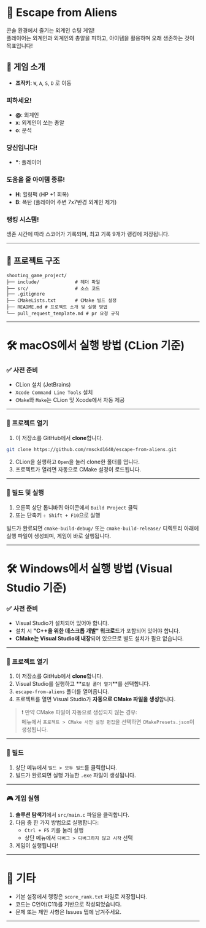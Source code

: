 # 👾 Escape from Aliens

콘솔 환경에서 즐기는 외계인 슈팅 게임!  
플레이어는 외계인과 외계인의 총알을 피하고, 아이템을 활용하며 오래 생존하는 것이 목표입니다!

## 🧩 게임 소개

- **조작키**: `W`, `A`, `S`, `D` 로 이동

### 피하세요!
- **@**: 외계인
- **x**: 외계인이 쏘는 총알
- **o**: 운석
### 당신입니다!
- **\***: 플레이어
### 도움을 줄 아이템 종류!
- **H**: 힐링팩 (HP +1 회복)
- **B**: 폭탄 (플레이어 주변 7x7반경 외계인 제거)
### 랭킹 시스템!
생존 시간에 따라 스코어가 기록되며, 최고 기록 9개가 랭킹에 저장됩니다.


---

## 🧰 프로젝트 구조

```
shooting_game_project/
├── include/             # 헤더 파일
├── src/                 # 소스 코드
├── .gitignore
├── CMakeLists.txt       # CMake 빌드 설정
├── README.md # 프로젝트 소개 및 실행 방법
└── pull_request_template.md # pr 요청 규칙
```

---

# 🛠️ macOS에서 실행 방법 (CLion 기준)

### ✅ 사전 준비

- CLion 설치 (JetBrains)
- `Xcode Command Line Tools` 설치
- `CMake`와 `Make`는 CLion 및 Xcode에서 자동 제공

---

### 📂 프로젝트 열기

1. 이 저장소를 GitHub에서 **clone**합니다.

```bash
git clone https://github.com/rmsckd1640/escape-from-aliens.git
```

2. CLion을 실행하고 `Open`을 눌러 clone한 폴더를 엽니다.  
3. 프로젝트가 열리면 자동으로 CMake 설정이 로드됩니다.

---

### 🧱 빌드 및 실행

1. 오른쪽 상단 톱니바퀴 아이콘에서 `Build Project` 클릭  
2. 또는 단축키 `⇧ Shift + F10`으로 실행  

빌드가 완료되면 `cmake-build-debug/` 또는 `cmake-build-release/` 디렉토리 아래에 실행 파일이 생성되며, 게임이 바로 실행됩니다.

---

# 🛠️ Windows에서 실행 방법 (Visual Studio 기준)

### ✅ 사전 준비

- Visual Studio가 설치되어 있어야 합니다.
- 설치 시 **"C++을 위한 데스크톱 개발" 워크로드**가 포함되어 있어야 합니다.
- **CMake는 Visual Studio에 내장**되어 있으므로 별도 설치가 필요 없습니다.

---

### 📂 프로젝트 열기

1. 이 저장소를 GitHub에서 **clone**합니다.
2. Visual Studio를 실행하고 **`로컬 폴더 열기`**를 선택합니다.
3. `escape-from-aliens` 폴더를 열어줍니다.
4. 프로젝트를 열면 Visual Studio가 **자동으로 CMake 파일을 생성**합니다.

> ❗ 만약 CMake 파일이 자동으로 생성되지 않는 경우:  
> 메뉴에서 `프로젝트 > CMake 사전 설정 편집`을 선택하면 `CMakePresets.json`이 생성됩니다.

---

### 🧱 빌드

1. 상단 메뉴에서 `빌드 > 모두 빌드`를 클릭합니다.
2. 빌드가 완료되면 실행 가능한 `.exe` 파일이 생성됩니다.

---

### 🎮 게임 실행

1. **솔루션 탐색기**에서 `src/main.c` 파일을 클릭합니다.
2. 다음 중 한 가지 방법으로 실행합니다:
   - `Ctrl + F5` 키를 눌러 실행  
   - 상단 메뉴에서 `디버그 > 디버그하지 않고 시작` 선택  
3. 게임이 실행됩니다!

---

# 📝 기타

- 기본 설정에서 랭킹은 `score_rank.txt` 파일로 저장됩니다.
- 코드는 C언어(C11)를 기반으로 작성되었습니다.
- 문제 또는 제안 사항은 Issues 탭에 남겨주세요.

---
